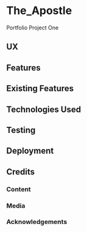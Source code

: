 # The_Apostle

Portfolio Project One

## UX

## Features

## Existing Features

## Technologies Used 

## Testing 

## Deployment

## Credits 

### Content 

### Media 

### Acknowledgements 